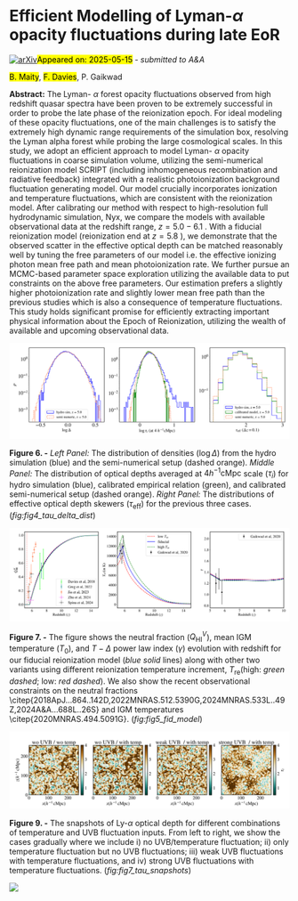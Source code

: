<div class="macros" style="visibility:hidden;">
$\newcommand{\ensuremath}{}$
$\newcommand{\xspace}{}$
$\newcommand{\object}[1]{\texttt{#1}}$
$\newcommand{\farcs}{{.}''}$
$\newcommand{\farcm}{{.}'}$
$\newcommand{\arcsec}{''}$
$\newcommand{\arcmin}{'}$
$\newcommand{\ion}[2]{#1#2}$
$\newcommand{\textsc}[1]{\textrm{#1}}$
$\newcommand{\hl}[1]{\textrm{#1}}$
$\newcommand{\footnote}[1]{}$
$\newcommand{\be}{\begin{equation}}$
$\newcommand{\ee}{\end{equation}}$
$\newcommand\bear{#1}\ear{\begin{align}#1\end{align}}$
$\newcommand{\nline}{\notag \\}$
$\newcommand{\f}{\frac}$
$\newcommand{\de}{\mathrm{d}}$
$\newcommand{\del}{\partial}$
$\newcommand{\half}{\frac{1}{2}}$
$\newcommand{\im}{\mathrm{i}}$
$\newcommand{\e}{\mathrm{e}}$
$\newcommand{\Msun}{\mathrm{M}_{\odot}}$
$\newcommand{\eqn}[1]{equation~(\ref{#1})}$
$\newcommand{\eqns}[2]{equations~(\ref{#1}) and~(\ref{#2})}$
$\newcommand{\secn}[1]{Section~\ref{#1}}$
$\newcommand{\appndx}[1]{Appendix~\ref{#1}}$
$\newcommand{\fig}[1]{Fig.~\ref{#1}}$
$\newcommand{\figs}[1]{Figs.~\ref{#1}}$
$\newcommand{\tab}[1]{Table~\ref{#1}}$
$\newcommand{\TRC}[1]{{\color{red}[{\bf TRC:} #1]}}$
$\newcommand{\BM}[1]{{\color{blue}[{\bf }#1]}}$
$\newcommand{\AP}[1]{\textbfit{\color{purple}[AP: #1]}}$
$\newcommand{\red}[1]{{\color{red} #1}}$
$\usepackage[T1]{fontenc}$
$\usepackage{amsmath}$
$\DeclareRobustCommand{\VAN}[3]{#2}$
$\let\VANthebibliography\thebibliography$
$\newcommand{\thebibliography}{\DeclareRobustCommand{\VAN}[3]{##3}\VANthebibliography}$
$\usepackage{graphicx}$
$\usepackage{txfonts}$
$\begin{document}$
$   \title{Efficient Modelling of Lyman-\alpha opacity fluctuations during late EoR}$
$    \authorrunning{Maity et al.}$
$   \author{Barun Maity\inst{1}\fnmsep\thanks{maity@mpia.de}$
$          ,$
$          Frederick Davies$
$          \inst{1},$
$          \and$
$          Prakash Gaikwad$
$          \inst{2}}$
$   \institute{Max-Planck-Institut für Astronomie, Königstuhl 17, D-69117 Heidelberg, Germany$
$         \and Department of Astronomy, Astrophysics and Space Engineering, Indian Institute of Technology Indore, Simrol, MP 453552, India}$
$   \date{Received XXX; accepted XXX}$
$  \abstract{The Lyman-\alpha forest opacity fluctuations observed from high redshift quasar spectra have been proven to be extremely successful in order to probe the late phase of the reionization epoch. For ideal modeling of these opacity fluctuations, one of the main challenges is to satisfy the extremely high dynamic range requirements of the simulation box,  resolving the Lyman alpha forest while probing the large cosmological scales. In this study,  we adopt an efficient approach to model Lyman-\alpha opacity fluctuations in coarse simulation volume, utilizing the semi-numerical reionization model SCRIPT (including inhomogeneous recombination and radiative feedback) integrated with a realistic photoionization background fluctuation generating model. Our model crucially incorporates ionization and temperature fluctuations, which are consistent with the reionization model. After calibrating our method with respect to high-resolution full hydrodynamic simulation, Nyx, we compare the models with available observational data at the redshift range, z=5.0-6.1. With a fiducial reionization model (reionization end at z=5.8), we demonstrate that the observed scatter in the effective optical depth can be matched reasonably well by tuning the free parameters of our model i.e. the effective ionizing photon mean free path and mean photoionization rate. We further pursue an MCMC-based parameter space exploration utilizing the available data to put constraints on the above free parameters. Our estimation prefers a slightly higher photoionization rate and slightly lower mean free path than the previous studies which is also a consequence of temperature fluctuations. This study holds significant promise for efficiently extracting important physical information about the Epoch of Reionization, utilizing the wealth of available and upcoming observational data.$
$}$
$   \keywords{intergalactic medium -- cosmology: theory – dark ages, reionization, first stars -- large-scale structure of Universe}$
$   \maketitle$
$\n\end{document}\end{equation}}$
$\newcommand{\ee}{\end{equation}}$
$\newcommand{\nline}{\notag \\}$
$\newcommand{\f}{\frac}$
$\newcommand{\de}{\mathrm{d}}$
$\newcommand{\del}{\partial}$
$\newcommand{\half}{\frac{1}{2}}$
$\newcommand{\im}{\mathrm{i}}$
$\newcommand{\e}{\mathrm{e}}$
$\newcommand{\Msun}{\mathrm{M}_{\odot}}$
$\newcommand{\eqn}[1]{equation~(\ref{#1})}$
$\newcommand{\eqns}[2]{equations~(\ref{#1}) and~(\ref{#2})}$
$\newcommand{\secn}[1]{Section~\ref{#1}}$
$\newcommand{\appndx}[1]{Appendix~\ref{#1}}$
$\newcommand{\fig}[1]{Fig.~\ref{#1}}$
$\newcommand{\figs}[1]{Figs.~\ref{#1}}$
$\newcommand{\tab}[1]{Table~\ref{#1}}$
$\newcommand{\TRC}[1]{{\color{red}[{\bf TRC:} #1]}}$
$\newcommand{\BM}[1]{{\color{blue}[{\bf }#1]}}$
$\newcommand{\AP}[1]{\textbfit{\color{purple}[AP: #1]}}$
$\newcommand{\red}[1]{{\color{red} #1}}$
$\newcommand{\arraystretch}{1.2}$
$\newcommand\bear{#1}$
$\newcommand{\thebibliography}{\DeclareRobustCommand{\VAN}[3]{##3}\VANthebibliography}$</div>



<div id="title">

# Efficient Modelling of Lyman-$\alpha$ opacity fluctuations during late EoR

</div>
<div id="comments">

[![arXiv](https://img.shields.io/badge/arXiv-2505.09369-b31b1b.svg)](https://arxiv.org/abs/2505.09369)<mark>Appeared on: 2025-05-15</mark> -  _submitted to A&A_

</div>
<div id="authors">

<mark>B. Maity</mark>, <mark>F. Davies</mark>, P. Gaikwad

</div>
<div id="abstract">

**Abstract:** The Lyman- $\alpha$ forest opacity fluctuations observed from high redshift quasar spectra have been proven to be extremely successful in order to probe the late phase of the reionization epoch. For ideal modeling of these opacity fluctuations, one of the main challenges is to satisfy the extremely high dynamic range requirements of the simulation box,  resolving the Lyman alpha forest while probing the large cosmological scales. In this study,  we adopt an efficient approach to model Lyman- $\alpha$ opacity fluctuations in coarse simulation volume, utilizing the semi-numerical reionization model SCRIPT (including inhomogeneous recombination and radiative feedback) integrated with a realistic photoionization background fluctuation generating model. Our model crucially incorporates ionization and temperature fluctuations, which are consistent with the reionization model. After calibrating our method with respect to high-resolution full hydrodynamic simulation, Nyx, we compare the models with available observational data at the redshift range, $z=5.0-6.1$ . With a fiducial reionization model (reionization end at $z=5.8$ ), we demonstrate that the observed scatter in the effective optical depth can be matched reasonably well by tuning the free parameters of our model i.e. the effective ionizing photon mean free path and mean photoionization rate. We further pursue an MCMC-based parameter space exploration utilizing the available data to put constraints on the above free parameters. Our estimation prefers a slightly higher photoionization rate and slightly lower mean free path than the previous studies which is also a consequence of temperature fluctuations. This study holds significant promise for efficiently extracting important physical information about the Epoch of Reionization, utilizing the wealth of available and upcoming observational data.

</div>

<div id="div_fig1">

<img src="tmp_2505.09369/./version_renew/paper_plots/Figure_3a_Delta_taupix_tau_eff_dist.png" alt="Fig6" width="100%"/>

**Figure 6. -** _Left Panel:_ The distribution of densities ($\log \Delta$) from the hydro simulation (blue) and the semi-numerical setup (dashed orange). _Middle Panel:_ The distribution of optical depths averaged at $4h^{-1}\mathrm{cMpc}$ scale ($\tau_i$) for hydro simulation (blue), calibrated empirical relation (green), and calibrated semi-numerical setup (dashed orange). _Right Panel:_ The distributions of effective optical depth skewers ($\tau_{\mathrm{eff}}$) for the previous three cases. (*fig:fig4_tau_delta_dist*)

</div>
<div id="div_fig2">

<img src="tmp_2505.09369/./version_renew/paper_plots/fiducial_reion_model.png" alt="Fig7" width="100%"/>

**Figure 7. -** The figure shows the neutral fraction ($Q_{\mathrm{HI}}^V$), mean IGM temperature ($T_0$), and $T-\Delta$ power law index ($\gamma$) evolution with redshift for our fiducial reionization model (_blue solid_ lines) along with other two variants using different reionization temperature increment, $T_{\mathrm{re}}$(high: _green dashed_; low: _red dashed_). We also show the recent observational constraints on the neutral fractions \citep{2018ApJ...864..142D,2022MNRAS.512.5390G,2024MNRAS.533L..49Z,2024A&A...688L..26S} and IGM temperatures \citep{2020MNRAS.494.5091G}. (*fig:fig5_fid_model*)

</div>
<div id="div_fig3">

<img src="tmp_2505.09369/./version_renew/paper_plots/Figure_6_tau_snap_gamma_temp.png" alt="Fig9" width="100%"/>

**Figure 9. -** The snapshots of Ly-$\alpha$ optical depth for different combinations of temperature and UVB fluctuation inputs. From left to right, we show the cases gradually where we include i) no UVB/temperature fluctuation; ii) only temperature fluctuation but no UVB fluctuations; iii) weak UVB fluctuations with temperature fluctuations, and iv) strong UVB fluctuations with temperature fluctuations. (*fig:fig7_tau_snapshots*)

</div><div id="qrcode"><img src=https://api.qrserver.com/v1/create-qr-code/?size=100x100&data="https://arxiv.org/abs/2505.09369"></div>